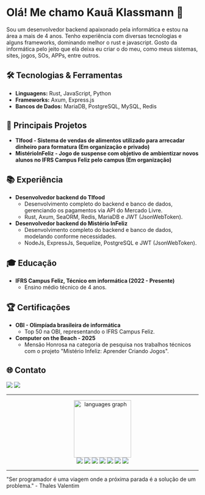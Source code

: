 # Olá! Me chamo Kauã Klassmann 👋

Sou um desenvolvedor backend apaixonado pela informática e estou na área a mais de 4 anos. Tenho experiência com diversas tecnologias e alguns frameworks, dominando melhor o rust e javascript. Gosto da informática pelo jeito que ela deixa eu criar o do meu, como meus sistemas, sites, jogos, SOs, APPs, entre outros. 

## 🛠️ Tecnologias & Ferramentas

- **Linguagens:** Rust, JavaScript, Python
- **Frameworks:** Axum, Express.js
- **Bancos de Dados:** MariaDB, PostgreSQL, MySQL, Redis

## 🔧 Principais Projetos

- **TIfood - Sistema de vendas de alimentos utilizado para arrecadar dinheiro para formatura (Em organização e privado)**
- **MistérioInFeliz - Jogo de suspense com objetivo de ambientizar novos alunos no IFRS Campus Feliz pelo campus (Em organização)**

## 📚 Experiência

- **Desenvolvedor backend do TIfood**
  - Desenvolvimento completo do backend e banco de dados, gerenciando os pagamentos via API do Mercado Livre.
  - Rust, Axum, SeaORM, Redis, MariaDB e JWT (JsonWebToken).
- **Desenvolvedor backend do Mistério InFeliz**
  - Desenvolvimento completo do backend e banco de dados, modelando conforme necessidades.
  - NodeJs, ExpressJs, Sequelize, PostgreSQL e JWT (JsonWebToken).

## 🎓 Educação

- **IFRS Campus Feliz, Técnico em informática (2022 - Presente)**
  - Ensino médio técnico de 4 anos.

## 🏆 Certificações

- **OBI - Olimpíada brasileira de informática**
  - Top 50 na OBI, representando o IFRS Campus Feliz.
- **Computer on the Beach - 2025**
  - Mensão Honrosa na categoria de pesquisa nos trabalhos técnicos com o projeto "Mistério Infeliz: Aprender Criando Jogos". 

## 🌐 Contato

<div> 
  <a href="https://www.linkedin.com/in/kau%C3%A3-da-cruz-klassmann" target="_blank"><img src="https://img.shields.io/badge/-LinkedIn-%230077B5?style=for-the-badge&logo=linkedin&logoColor=white" target="_blank"></a> 
  <a href = "mailto:kaua.klassmann661@gmail.com"><img src="https://img.shields.io/badge/-Gmail-%23333?style=for-the-badge&logo=gmail&logoColor=white" target="_blank"></a>
</div>

---

<div align="center">
  <img src="https://github-readme-stats.vercel.app/api/top-langs?username=Kaua-Klassmann&locale=en&hide_title=false&layout=compact&card_width=320&langs_count=5&theme=dracula&hide_border=false" height="150" alt="languages graph"  />
</div>

<div align="center">
  <img src="https://img.shields.io/badge/Rust-000000?style=for-the-badge&logo=rust&logoColor=white">
  <img src="https://img.shields.io/badge/Redis-DC382D?style=for-the-badge&logo=redis&logoColor=white">
  <img src="https://img.shields.io/badge/express.js-%23404d59.svg?style=for-the-badge&logo=express&logoColor=%2361DAFB">
  <img src="https://img.shields.io/badge/Node.js-339933?style=for-the-badge&logo=nodedotjs&logoColor=white">
  <img src="https://img.shields.io/badge/javascript-%23323330.svg?style=for-the-badge&logo=javascript&logoColor=%23F7DF1E">
  <img src="https://img.shields.io/badge/postgres-%23316192.svg?style=for-the-badge&logo=postgresql&logoColor=white">
  <img src="https://img.shields.io/badge/python-3670A0?style=for-the-badge&logo=python&logoColor=ffdd54">
</div>

---

"Ser programador é uma viagem onde a próxima parada é a solução de um problema." - Thales Valentim
